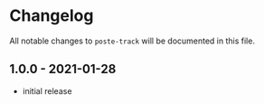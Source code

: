 # Changelog

All notable changes to `poste-track` will be documented in this file.

## 1.0.0 - 2021-01-28

- initial release
